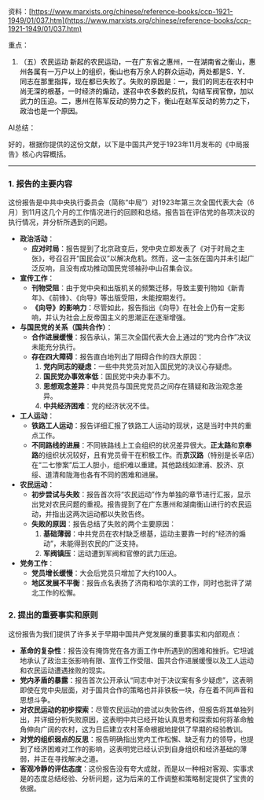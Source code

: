 资料：[https://www.marxists.org/chinese/reference-books/ccp-1921-1949/01/037.htm](https://www.marxists.org/chinese/reference-books/ccp-1921-1949/01/037.htm)

重点：

1. <font style="color:rgb(0, 0, 0);">（五）农民运动 新起的农民运动，一在广东省之惠州，一在湖南省之衡山，惠州各属有一万户以上的组织，衡山也有万余人的群众运动，两处都是S．Y．同志在那里指挥，现在都已失败了。失败的原因是：一，我们的同志在农村中尚无深的根基，一时经济的煽动，遂召中农多数的反抗，勾结军阀官僚，加以武力的压迫。二，惠州在陈军反动的势力之下，衡山在赵军反动的势力之下，政治也是一个原因。</font>

<font style="color:rgb(0, 0, 0);"></font>

AI总结：

好的，根据你提供的这份文献，以下是中国共产党于1923年11月发布的《中局报告》核心内容概括。

---

### 1. 报告的主要内容
这份报告是中共中央执行委员会（简称“中局”）对1923年第三次全国代表大会（6月）到11月这几个月的工作情况进行的回顾和总结。报告旨在评估党的各项决议的执行情况，并分析所遇到的问题。

+ **政治活动**：
    - **应对时局**：报告提到了北京政变后，党中央立即发表了《对于时局之主张》，号召召开“国民会议”以解决危机。然而，这一主张在国内并未引起广泛反响，且没有成功推动国民党领袖孙中山召集会议。
+ **宣传工作**：
    - **刊物受阻**：由于党中央和出版机关的频繁迁移，导致主要刊物如《新青年》、《前锋》、《向导》等出版受阻，未能按期发行。
    - **《向导》的影响力**：尽管如此，报告指出《向导》在社会上仍有一定影响，并认为社会上反帝国主义的思潮正在逐渐增强。
+ **与国民党的关系（国共合作）**：
    - **合作进展缓慢**：报告承认，第三次全国代表大会上通过的“党内合作”决议未能充分执行。
    - **存在四大障碍**：报告直白地列出了阻碍合作的四大原因：
        1. **党内同志的疑虑**：一些中共党员对加入国民党的决议心存疑虑。
        2. **国民党办事效率低**：国民党中央办事不力。
        3. **思想观念差异**：中共党员与国民党党员之间存在猜疑和政治观念差异。
        4. **中共经济困难**：党的经济状况不佳。
+ **工人运动**：
    - **铁路工人运动**：报告详细汇报了铁路工人运动的现状，这是当时中共的重点工作。
    - **不同路线的进展**：不同铁路线上工会组织的状况差异很大。**正太路**和**京奉路**的组织状况较好，且有党员骨干在积极工作。而**京汉路**（特别是长辛店）在“二七惨案”后工人胆小，组织难以重建。其他路线如津浦、胶济、京绥、道清和陇海也各有不同的困难和进展。
+ **农民运动**：
    - **初步尝试与失败**：报告首次将“农民运动”作为单独的章节进行汇报，显示出党对农民问题的重视。报告提到了在广东惠州和湖南衡山进行的农民运动，并指出这两次运动都以失败告终。
    - **失败的原因**：报告总结了失败的两个主要原因：
        1. **基础薄弱**：中共党员在农村缺乏根基，运动主要靠一时的“经济的煽动”，未能得到农民的广泛支持。
        2. **军阀镇压**：运动遭到军阀和官僚的武力压迫。
+ **党务工作**：
    - **党员增长缓慢**：大会后党员只增加了大约100人。
    - **地区发展不平衡**：报告点名表扬了济南和哈尔滨的工作，同时也批评了湖北工作的松懈。

### 2. 提出的重要事实和原则
这份报告为我们提供了许多关于早期中国共产党发展的重要事实和内部观点：

+ **革命的复杂性**：报告没有掩饰党在各方面工作中所遇到的困难和挫折。它坦诚地承认了政治主张影响有限、宣传工作受阻、国共合作进展缓慢以及工人运动和农民运动遭遇挫败的现实。
+ **党内矛盾的暴露**：报告首次公开承认“同志中对于决议案有多少疑虑”，这表明即使在党中央层面，对于国共合作的策略也并非铁板一块，存在着不同声音和思想斗争。
+ **对农民运动的初步探索**：尽管农民运动的尝试以失败告终，但报告将其单独列出，并详细分析失败原因，这表明中共已经开始认真思考和探索如何将革命触角伸向广阔的农村，这为日后建立农村革命根据地提供了早期的经验教训。
+ **对党的组织弱点的反思**：报告明确指出党内工作松懈、缺乏有力的领导，也提到了经济困难对工作的影响，这表明党已经认识到自身组织和经济基础的薄弱，并正在寻找解决之道。
+ **客观冷静的评估态度**：这份报告没有夸大成就，而是以一种相对客观、实事求是的态度总结经验、分析问题，这为后来的工作调整和策略制定提供了宝贵的依据。

